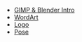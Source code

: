 - [GIMP & Blender Intro](https://github.com/neerajsingh116/GIMP_Blender/blob/main/Exp1_Gimp%20and%20Blender%20Intro.docx)
- [WordArt](https://github.com/neerajsingh116/GIMP_Blender/blob/main/Exp2_WordArt.xcf)
- [Logo](https://github.com/neerajsingh116/GIMP_Blender/blob/main/Exp3_Logo.xcf)
- [Pose](https://github.com/neerajsingh116/GIMP_Blender/blob/main/Exp4_Pose.xcf)
